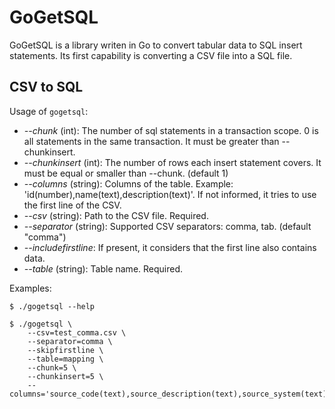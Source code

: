 # GoGetSQL

GoGetSQL is a library writen in Go to convert tabular data to SQL insert statements. Its first capability is converting a CSV file into a SQL file.

## CSV to SQL

Usage of `gogetsql`:

  - _--chunk_ (int): 
        The number of sql statements in a transaction scope. 0 is all statements in the same transaction. It must be greater than --chunkinsert.
  - _--chunkinsert_ (int):
        The number of rows each insert statement covers. It must be equal or smaller than --chunk. (default 1)
  - _--columns_ (string):
        Columns of the table. Example: 'id(number),name(text),description(text)'. If not informed, it tries to use the first line of the CSV.
  - _--csv_ (string):
        Path to the CSV file. Required.
  - _--separator_ (string):
        Supported CSV separators: comma, tab. (default "comma")
  - _--includefirstline_:
        If present, it considers that the first line also contains data.
  - _--table_ (string):
        Table name. Required.

Examples:

    $ ./gogetsql --help

    $ ./gogetsql \
        --csv=test_comma.csv \
        --separator=comma \
        --skipfirstline \
        --table=mapping \
        --chunk=5 \
        --chunkinsert=5 \
        --columns='source_code(text),source_description(text),source_system(text),source_version(text),target_code(text),target_description(text),target_system(text),target_version(text),valid_start_date(text),valid_end_date(text),invalid_reason(boolean)'
